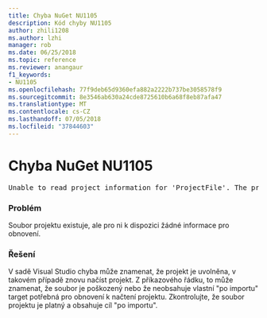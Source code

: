```yaml
---
title: Chyba NuGet NU1105
description: Kód chyby NU1105
author: zhili1208
ms.author: lzhi
manager: rob
ms.date: 06/25/2018
ms.topic: reference
ms.reviewer: anangaur
f1_keywords:
- NU1105
ms.openlocfilehash: 77f9deb65d9360efa882a2222b737be3058578f9
ms.sourcegitcommit: 8e3546ab630a24cde8725610b6a68f8eb87afa47
ms.translationtype: MT
ms.contentlocale: cs-CZ
ms.lasthandoff: 07/05/2018
ms.locfileid: "37844603"
---
```

# <a name="nuget-error-nu1105"></a>Chyba NuGet NU1105

<pre>Unable to read project information for 'ProjectFile'. The project file may be invalid or missing targets required for restore.</pre>

### <a name="issue"></a>Problém
Soubor projektu existuje, ale pro ni k dispozici žádné informace pro obnovení.

### <a name="solution"></a>Řešení
V sadě Visual Studio chyba může znamenat, že projekt je uvolněna, v takovém případě znovu načíst projekt. Z příkazového řádku, to může znamenat, že soubor je poškozený nebo že neobsahuje vlastní "po importu" target potřebná pro obnovení k načtení projektu. Zkontrolujte, že soubor projektu je platný a obsahuje cíl "po importu".